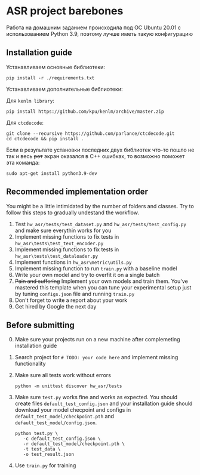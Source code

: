 # ASR project barebones

Работа на домашним заданием происходила под ОС Ubuntu 20.01 с использованием Python 3.9, поэтому лучше иметь такую конфигурацию

## Installation guide

Устанавливаем основные библиотеки:

```shell
pip install -r ./requirements.txt
```

Устанавливаем дополнительные библиотеки:

Для `kenlm library`:

```shell
pip install https://github.com/kpu/kenlm/archive/master.zip
```

Для `ctcdecode`:

```shell
git clone --recursive https://github.com/parlance/ctcdecode.git
cd ctcdecode && pip install .
```

Если в результате установки последних двух библиотек что-то пошло не так и весь ~~рот~~ экран оказался в C++ ошибках, то возможно поможет эта команда:

```shell
sudo apt-get install python3.9-dev
```

## Recommended implementation order

You might be a little intimidated by the number of folders and classes. Try to follow this steps to gradually undestand
the workflow.

1) Test `hw_asr/tests/test_dataset.py`  and `hw_asr/tests/test_config.py` and make sure everythin works for you
2) Implement missing functions to fix tests in  `hw_asr\tests\test_text_encoder.py`
3) Implement missing functions to fix tests in  `hw_asr\tests\test_dataloader.py`
4) Implement functions in `hw_asr\metric\utils.py`
5) Implement missing function to run `train.py` with a baseline model
6) Write your own model and try to overfit it on a single batch
7) ~~Pain and suffering~~ Implement your own models and train them. You've mastered this template when you can tune your
   experimental setup just by tuning `configs.json` file and running `train.py`
8) Don't forget to write a report about your work
9) Get hired by Google the next day

## Before submitting

0) Make sure your projects run on a new machine after complemeting installation guide
1) Search project for `# TODO: your code here` and implement missing functionality
2) Make sure all tests work without errors

   ```shell
   python -m unittest discover hw_asr/tests
   ```

3) Make sure `test.py` works fine and works as expected. You should create files `default_test_config.json` and your
   installation guide should download your model checpoint and configs in `default_test_model/checkpoint.pth`
   and `default_test_model/config.json`.

   ```shell
   python test.py \
      -c default_test_config.json \
      -r default_test_model/checkpoint.pth \
      -t test_data \
      -o test_result.json
   ```

4) Use `train.py` for training
